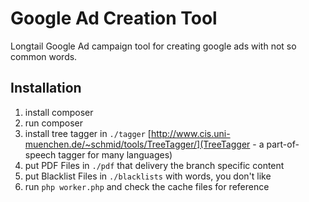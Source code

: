# Google Ad Creation Tool

Longtail Google Ad campaign tool for creating google ads with not so common words.

## Installation

1. install composer 
2. run composer
3. install tree tagger in `./tagger` [http://www.cis.uni-muenchen.de/~schmid/tools/TreeTagger/](TreeTagger - a part-of-speech tagger for many languages)
4. put PDF Files in `./pdf` that delivery the branch specific content
5. put Blacklist Files in `./blacklists` with words, you don't like
6. run `php worker.php` and check the cache files for reference